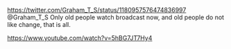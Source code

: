 https://twitter.com/Graham_T_S/status/1180957576474836997 @Graham_T_S Only old people watch broadcast now, and old people do not like change, that is all.

https://www.youtube.com/watch?v=5hBG7JT7Hy4